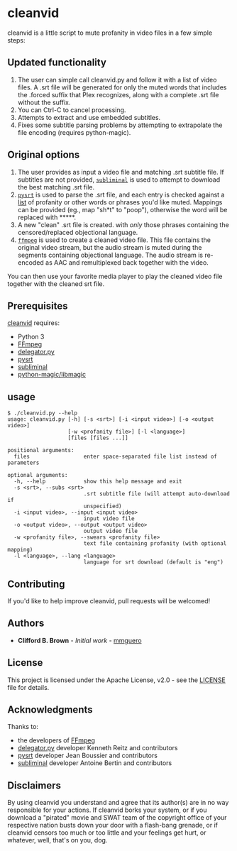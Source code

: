 # cleanvid

cleanvid is a little script to mute profanity in video files in a few simple steps:

## Updated functionality

1. The user can simple call cleanvid.py and follow it with a list of video files. A .srt file will be generated for only the muted words that includes the .forced suffix that Plex recognizes, along with a complete .srt file without the suffix.
2. You can Ctrl-C to cancel processing.
3. Attempts to extract and use embedded subtitles.
4. Fixes some subtitle parsing problems by attempting to extrapolate the file encoding (requires python-magic).

## Original options

1. The user provides as input a video file and matching .srt subtitle file. If subtitles are not provided, [`subliminal`](https://github.com/Diaoul/subliminal) is used to attempt to download the best matching .srt file.
2. [`pysrt`](https://github.com/byroot/pysrt) is used to parse the .srt file, and each entry is checked against a [list](swears.txt) of profanity or other words or phrases you'd like muted. Mappings can be provided (eg., map "sh*t" to "poop"), otherwise the word will be replaced with *****.
3. A new "clean" .srt file is created. with *only* those phrases containing the censored/replaced objectional language.
4. [`ffmpeg`](https://www.ffmpeg.org/) is used to create a cleaned video file. This file contains the original video stream, but the audio stream is muted during the segments containing objectional language. The audio stream is re-encoded as AAC and remultiplexed back together with the video.

You can then use your favorite media player to play the cleaned video file together with the cleaned srt file.

## Prerequisites

[cleanvid](cleanvid.py) requires:

* Python 3
* [FFmpeg](https://www.ffmpeg.org)
* [delegator.py](https://github.com/kennethreitz/delegator.py)
* [pysrt](https://github.com/byroot/pysrt)
* [subliminal](https://github.com/Diaoul/subliminal)
* [python-magic/libmagic](https://github.com/ahupp/python-magic)

## usage

```
$ ./cleanvid.py --help
usage: cleanvid.py [-h] [-s <srt>] [-i <input video>] [-o <output video>]
                   [-w <profanity file>] [-l <language>]
                   [files [files ...]]

positional arguments:
  files                 enter space-separated file list instead of parameters

optional arguments:
  -h, --help            show this help message and exit
  -s <srt>, --subs <srt>
                        .srt subtitle file (will attempt auto-download if
                        unspecified)
  -i <input video>, --input <input video>
                        input video file
  -o <output video>, --output <output video>
                        output video file
  -w <profanity file>, --swears <profanity file>
                        text file containing profanity (with optional mapping)
  -l <language>, --lang <language>
                        language for srt download (default is "eng")
```

## Contributing

If you'd like to help improve cleanvid, pull requests will be welcomed!

## Authors

* **Clifford B. Brown** - *Initial work* - [mmguero](https://github.com/mmguero)

## License

This project is licensed under the Apache License, v2.0 - see the [LICENSE](LICENSE) file for details.

## Acknowledgments

Thanks to:
* the developers of [FFmpeg](https://www.ffmpeg.org/about.html)
* [delegator.py](https://github.com/kennethreitz/delegator.py) developer Kenneth Reitz and contributors
* [pysrt](https://github.com/byroot/pysrt) developer Jean Boussier and contributors
* [subliminal](https://github.com/Diaoul/subliminal) developer Antoine Bertin and contributors

## Disclaimers

By using cleanvid you understand and agree that its author(s) are in no way responsible for your actions. If cleanvid borks your system, or if you download a "pirated" movie and SWAT team of the copyright office of your respective nation busts down your door with a flash-bang grenade, or if cleanvid censors too much or too little and your feelings get hurt, or whatever, well, that's on you, dog.
